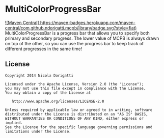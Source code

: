 MultiColorProgressBar
=====================
[![Maven Central] https://maven-badges.herokuapp.com/maven-central/com.github.ndorigatti.mcpb/library/badge.svg?style=flat)](https://maven-badges.herokuapp.com/maven-central/com.github.ndorigatti.mcpb/library)
MultiColorProgressBar is a progress bar that allows you to specify both primary and secondary progress. The lower value of MCPB is always drawn on top of the other, so you can use the progress bar to keep track of different progresses in the same time!


License
--------

    Copyright 2014 Nicola Dorigatti

    Licensed under the Apache License, Version 2.0 (the "License");
    you may not use this file except in compliance with the License.
    You may obtain a copy of the License at

       http://www.apache.org/licenses/LICENSE-2.0

    Unless required by applicable law or agreed to in writing, software
    distributed under the License is distributed on an "AS IS" BASIS,
    WITHOUT WARRANTIES OR CONDITIONS OF ANY KIND, either express or implied.
    See the License for the specific language governing permissions and
    limitations under the License.

